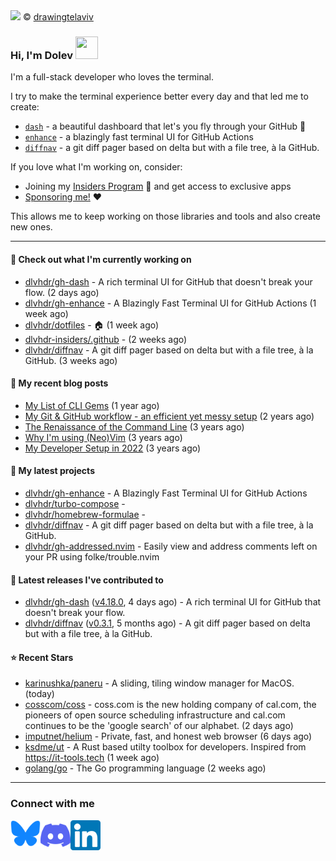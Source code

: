 <img src="https://user-images.githubusercontent.com/6196971/205364459-63d54329-d28a-403f-ac06-3baeb4685b46.jpg" />
© <a href="https://www.instagram.com/drawingtelaviv/">drawingtelaviv</a>

### Hi, I'm Dolev <img width="36px" height="36px" src="https://user-images.githubusercontent.com/1303154/88677602-1635ba80-d120-11ea-84d8-d263ba5fc3c0.gif" />

I'm a full-stack developer who loves the terminal.

I try to make the terminal experience better every day and that led me to create:
- [`dash`](https://gh-dash.dev) - a beautiful dashboard that let's you fly through your GitHub 🚀
- [`enhance`](https://gh-dash.dev/enhance) - a blazingly fast terminal UI for GitHub Actions
- [`diffnav`](https://github.com/dlvhdr/diffnav) - a git diff pager based on delta but with a file tree, à la GitHub.

If you love what I'm working on, consider:
- Joining my [Insiders Program](https://gh-dash.dev/insiders) 🌟 and get access to exclusive apps
- [Sponsoring me!](https://github.com/sponsors/dlvhdr) ❤️

This allows me to keep working on those libraries and tools and also create new ones.

---

#### 👷 Check out what I'm currently working on

- [dlvhdr/gh-dash](https://github.com/dlvhdr/gh-dash) - A rich terminal UI for GitHub that doesn&#39;t break your flow. (2 days ago)
- [dlvhdr/gh-enhance](https://github.com/dlvhdr/gh-enhance) - A Blazingly Fast Terminal UI for GitHub Actions (1 week ago)
- [dlvhdr/dotfiles](https://github.com/dlvhdr/dotfiles) - 🏠 (1 week ago)
- [dlvhdr-insiders/.github](https://github.com/dlvhdr-insiders/.github) -  (2 weeks ago)
- [dlvhdr/diffnav](https://github.com/dlvhdr/diffnav) - A git diff pager based on delta but with a file tree, à la GitHub. (3 weeks ago)

#### 📜 My recent blog posts

- [My List of CLI Gems](https://dlvhdr.me/posts/cli-tools) (1 year ago)
- [My Git &amp; GitHub workflow - an efficient yet messy setup](https://dlvhdr.me/posts/how-i-use-github) (2 years ago)
- [The Renaissance of the Command Line](https://dlvhdr.me/posts/the-renaissance-of-the-command-line) (3 years ago)
- [Why I&#39;m using (Neo)Vim](https://dlvhdr.me/posts/why-im-using-vim) (3 years ago)
- [My Developer Setup in 2022](https://dlvhdr.me/posts/dev-setup) (3 years ago)

#### 🌱 My latest projects

- [dlvhdr/gh-enhance](https://github.com/dlvhdr/gh-enhance) - A Blazingly Fast Terminal UI for GitHub Actions
- [dlvhdr/turbo-compose](https://github.com/dlvhdr/turbo-compose) - 
- [dlvhdr/homebrew-formulae](https://github.com/dlvhdr/homebrew-formulae) - 
- [dlvhdr/diffnav](https://github.com/dlvhdr/diffnav) - A git diff pager based on delta but with a file tree, à la GitHub.
- [dlvhdr/gh-addressed.nvim](https://github.com/dlvhdr/gh-addressed.nvim) - Easily view and address comments left on your PR using folke/trouble.nvim

#### 🔭 Latest releases I've contributed to

- [dlvhdr/gh-dash](https://github.com/dlvhdr/gh-dash) ([v4.18.0](https://github.com/dlvhdr/gh-dash/releases/tag/v4.18.0), 4 days ago) - A rich terminal UI for GitHub that doesn&#39;t break your flow.
- [dlvhdr/diffnav](https://github.com/dlvhdr/diffnav) ([v0.3.1](https://github.com/dlvhdr/diffnav/releases/tag/v0.3.1), 5 months ago) - A git diff pager based on delta but with a file tree, à la GitHub.

#### ⭐ Recent Stars

- [karinushka/paneru](https://github.com/karinushka/paneru) - A sliding, tiling window manager for MacOS. (today)
- [cosscom/coss](https://github.com/cosscom/coss) - coss.com is the new holding company of cal.com, the pioneers of open source scheduling infrastructure and cal.com continues to be the &#39;google search&#39; of our alphabet. (2 days ago)
- [imputnet/helium](https://github.com/imputnet/helium) - Private, fast, and honest web browser (6 days ago)
- [ksdme/ut](https://github.com/ksdme/ut) - A Rust based utilty toolbox for developers. Inspired from https://it-tools.tech (1 week ago)
- [golang/go](https://github.com/golang/go) - The Go programming language (2 weeks ago)

---

### Connect with me

[<img align="left" alt="Bluesky" width="48px" src="icons/bluesky.svg" />][bluesky]

[<img align="left" alt="Discord" width="48px" src="icons/discord.svg" />][discord]

[<img align="left" alt="LinkedIn" width="48px" src="icons/linkedin.svg" />][linkedin]

[bluesky]: https://bsky.app/profile/dlvhdr.me
[discord]: https://discord.gg/SXNXp9NctV
[linkedin]: https://www.linkedin.com/in/dolev-hadar
